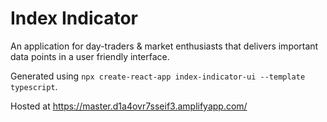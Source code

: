 Index Indicator
================
An application for day-traders & market enthusiasts that delivers important data points
in a user friendly interface.


Generated using `npx create-react-app index-indicator-ui --template typescript`.

Hosted at https://master.d1a4ovr7sseif3.amplifyapp.com/
